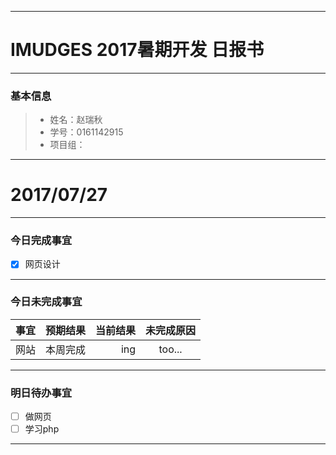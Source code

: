 -------
# IMUDGES 2017暑期开发 日报书

-------


### 基本信息
> * 姓名：赵瑞秋
> * 学号：0161142915
> * 项目组：

-------


# 2017/07/27

-------

### 今日完成事宜
- [x] 网页设计
-----
### 今日未完成事宜


| 事宜     |预期结果| 当前结果  | 未完成原因   | 
| --------   | -----:  | -----:  | :----:  |
|   网站 | 本周完成  | ing  |too...   |


------
### 明日待办事宜
- [ ] 做网页
- [ ] 学习php
-------

